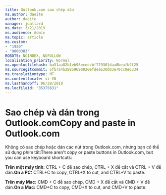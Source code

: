 ```yaml
---
title: Outlook.com sao chép dán
ms.author: daeite
author: daeite
manager: joallard
ms.date: 3/21/2019
ms.audience: Admin
ms.topic: article
ms.custom:
- "1920"
- "9000303"
ROBOTS: NOINDEX, NOFOLLOW
localization_priority: Normal
ms.openlocfilehash: ba51aa82b1eb98ecedcbf779301daa8beafb2f25
ms.sourcegitcommit: 5fb7a4b28859690020efdea630d03e70cc0e6334
ms.translationtype: MT
ms.contentlocale: vi-VN
ms.lasthandoff: 06/28/2019
ms.locfileid: "35375631"
---
```

# <a name="copy-and-paste-in-outlookcom"></a><span data-ttu-id="c5e59-102">Sao chép và dán trong Outlook.com</span><span class="sxs-lookup"><span data-stu-id="c5e59-102">Copy and paste in Outlook.com</span></span>

<span data-ttu-id="c5e59-103">Không có sao chép hoặc dán các nút trong Outlook.com, nhưng bạn có thể sử dụng phím tắt:</span><span class="sxs-lookup"><span data-stu-id="c5e59-103">There aren't copy or paste buttons in Outlook.com, but you can use keyboard shortcuts:</span></span>

<span data-ttu-id="c5e59-104">**Trên một máy tính:** CTRL + C để sao chép, CTRL + X để cắt và CTRL + V để dán.</span><span class="sxs-lookup"><span data-stu-id="c5e59-104">**On a PC:** CTRL+C to copy, CTRL+X to cut, and CTRL+V to paste.</span></span>

<span data-ttu-id="c5e59-105">**Trên máy Mac:** CMD + C để sao chép, CMD + X để cắt và CMD + V để dán.</span><span class="sxs-lookup"><span data-stu-id="c5e59-105">**On a Mac:** CMD+C to copy, CMD+X to cut, and CMD+V to paste.</span></span>